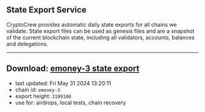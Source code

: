 ## State Export Service
CryptoCrew provides automatic daily state exports for all chains we validate. State export files can be used as genesis files and are a snapshot of the current blockchain state, including all validators, accounts, balances and delegations.

---
**Download: [emoney-3 state export](https://dl-eu2.ccvalidators.com/SERVICE/emoney/emoney-3_export_3199100.json)**
---

- last updated: Fri May 31 2024 13:20:11
- chain id: `emoney-3`
- export height: `3199100`
- use for: airdrops, local tests, chain recovery
